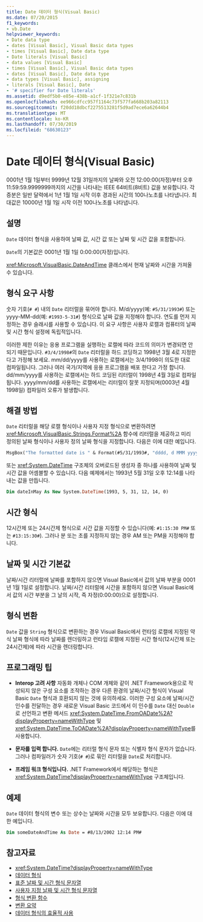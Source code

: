 ```yaml
---
title: Date 데이터 형식(Visual Basic)
ms.date: 07/20/2015
f1_keywords:
- vb.Date
helpviewer_keywords:
- Date data type
- dates [Visual Basic], Visual Basic data types
- times [Visual Basic], Date data type
- Date literals [Visual Basic]
- data values [Visual Basic]
- times [Visual Basic], Visual Basic data types
- dates [Visual Basic], Date data type
- data types [Visual Basic], assigning
- literals [Visual Basic], Date
- '# specifier for Date literals'
ms.assetid: d9edf5b0-e85e-438b-a1cf-1f321e7c831b
ms.openlocfilehash: ee966cdfcc957f1164c73f577fa668b203a82113
ms.sourcegitcommit: f20dd18dbcf2275513281f5d9ad7ece6a62644b4
ms.translationtype: MT
ms.contentlocale: ko-KR
ms.lasthandoff: 07/30/2019
ms.locfileid: "68630123"
---
```

# <a name="date-data-type-visual-basic"></a>Date 데이터 형식(Visual Basic)

0001년 1월 1일부터 9999년 12월 31일까지의 날짜와 오전 12:00:00(자정)부터 오후 11:59:59.9999999까지의 시간을 나타내는 IEEE 64비트(8비트) 값을 보유합니다. 각 증분은 일반 달력에서 1년 1월 1일 시작 이후 경과된 시간의 100나노초를 나타냅니다. 최대값은 10000년 1월 1일 시작 이전 100나노초를 나타냅니다.

## <a name="remarks"></a>설명

`Date` 데이터 형식을 사용하여 날짜 값, 시간 값 또는 날짜 및 시간 값을 포함합니다.

`Date`의 기본값은 0001년 1월 1일 0:00:00(자정)입니다.

<xref:Microsoft.VisualBasic.DateAndTime> 클래스에서 현재 날짜와 시간을 가져올 수 있습니다.

## <a name="format-requirements"></a>형식 요구 사항

숫자 기호(`# #`) 내의 `Date` 리터럴을 묶어야 합니다. M/d/yyyy(예: `#5/31/1993#`) 또는 yyyy-MM-dd(예: `#1993-5-31#`) 형식으로 날짜 값을 지정해야 합니다. 연도를 먼저 지정하는 경우 슬래시를 사용할 수 있습니다.  이 요구 사항은 사용자 로캘과 컴퓨터의 날짜 및 시간 형식 설정에 독립적입니다.

이러한 제한 이유는 응용 프로그램을 실행하는 로캘에 따라 코드의 의미가 변경되면 안 되기 때문입니다. `#3/4/1998#`의 `Date` 리터럴을 하드 코딩하고 1998년 3월 4로 지정한다고 가정해 보세요. mm/dd/yyyy를 사용하는 로캘에서는 3/4/1998이 의도한 대로 컴파일됩니다. 그러나 여러 국가/지역에 응용 프로그램을 배포 한다고 가정 합니다. dd/mm/yyyy를 사용하는 로캘에서는 하드 코딩된 리터럴이 1998년 4월 3일로 컴파일됩니다. yyyy/mm/dd를 사용하는 로캘에서는 리터럴이 잘못 지정되며(0003년 4월 1998일) 컴파일러 오류가 발생합니다.

## <a name="workarounds"></a>해결 방법

`Date` 리터럴을 해당 로캘 형식이나 사용자 지정 형식으로 변환하려면 <xref:Microsoft.VisualBasic.Strings.Format%2A> 함수에 리터럴을 제공하고 미리 정의된 날짜 형식이나 사용자 정의 날짜 형식을 지정합니다. 다음은 이에 대한 예입니다.

```vb
MsgBox("The formatted date is " & Format(#5/31/1993#, "dddd, d MMM yyyy"))
```

또는 <xref:System.DateTime> 구조체의 오버로드된 생성자 중 하나를 사용하여 날짜 및 시간 값을 어셈블할 수 있습니다. 다음 예제에서는 1993년 5월 31일 오후 12:14를 나타내는 값을 만듭니다.

```vb
Dim dateInMay As New System.DateTime(1993, 5, 31, 12, 14, 0)
```

## <a name="hour-format"></a>시간 형식

12시간제 또는 24시간제 형식으로 시간 값을 지정할 수 있습니다(예: `#1:15:30 PM#` 또는 `#13:15:30#`). 그러나 분 또는 초를 지정하지 않는 경우 AM 또는 PM을 지정해야 합니다.

## <a name="date-and-time-defaults"></a>날짜 및 시간 기본값

날짜/시간 리터럴에 날짜를 포함하지 않으면 Visual Basic에서 값의 날짜 부분을 0001년 1월 1일로 설정합니다. 날짜/시간 리터럴에 시간을 포함하지 않으면 Visual Basic에서 값의 시간 부분을 그 날의 시작, 즉 자정(0:00:00)으로 설정합니다.

## <a name="type-conversions"></a>형식 변환

`Date` 값을 `String` 형식으로 변환하는 경우 Visual Basic에서 런타임 로캘에 지정된 약식 날짜 형식에 따라 날짜를 렌더링하고 런타임 로캘에 지정된 시간 형식(12시간제 또는 24시간제)에 따라 시간을 렌더링합니다.

## <a name="programming-tips"></a>프로그래밍 팁

- **Interop 고려 사항** 자동화 개체나 COM 개체와 같이 .NET Framework용으로 작성되지 않은 구성 요소를 조작하는 경우 다른 환경의 날짜/시간 형식이 Visual Basic `Date` 형식과 호환되지 않는 것에 유의하세요. 이러한 구성 요소에 날짜/시간 인수를 전달하는 경우 새로운 Visual Basic 코드에서 이 인수를 `Date` 대신 `Double`로 선언하고 변환 메서드 <xref:System.DateTime.FromOADate%2A?displayProperty=nameWithType> 및 <xref:System.DateTime.ToOADate%2A?displayProperty=nameWithType>를 사용합니다.

- **문자를 입력 합니다.** `Date`에는 리터럴 형식 문자 또는 식별자 형식 문자가 없습니다. 그러나 컴파일러가 숫자 기호(`# #`)로 묶인 리터럴을 `Date`로 처리합니다.

- **프레임 워크 형식입니다.** .NET Framework에서 해당하는 형식은 <xref:System.DateTime?displayProperty=nameWithType> 구조체입니다.

## <a name="example"></a>예제

`Date` 데이터 형식의 변수 또는 상수는 날짜와 시간을 모두 보유합니다. 다음은 이에 대한 예입니다.

```vb
Dim someDateAndTime As Date = #8/13/2002 12:14 PM#
```

## <a name="see-also"></a>참고자료

- <xref:System.DateTime?displayProperty=nameWithType>
- [데이터 형식](../../../visual-basic/language-reference/data-types/index.md)
- [표준 날짜 및 시간 형식 문자열](../../../standard/base-types/standard-date-and-time-format-strings.md)
- [사용자 지정 날짜 및 시간 형식 문자열](../../../standard/base-types/custom-date-and-time-format-strings.md)
- [형식 변환 함수](../../../visual-basic/language-reference/functions/type-conversion-functions.md)
- [변환 요약](../../../visual-basic/language-reference/keywords/conversion-summary.md)
- [데이터 형식의 효율적 사용](../../../visual-basic/programming-guide/language-features/data-types/efficient-use-of-data-types.md)
